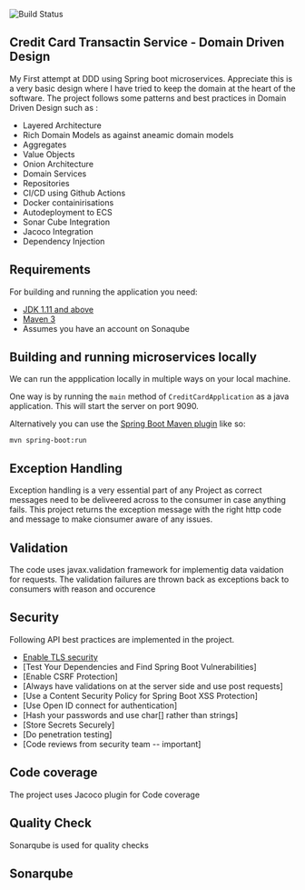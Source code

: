![Build Status](https://github.com/ecfghjp/credit-card-ddd/actions/workflows/credit-card-prod-ci-cd.yml/badge.svg)


## Credit Card Transactin Service  - Domain Driven Design
My First attempt at DDD using Spring boot microservices. Appreciate this is a very basic design where I have tried to keep the domain at the heart of the software.
The project follows some patterns and best practices in Domain Driven Design such as :

 - Layered Architecture
 - Rich Domain Models as against aneamic domain models
 - Aggregates
 - Value Objects
 - Onion Architecture
 - Domain Services
 - Repositories
 - CI/CD using Github Actions
 - Docker containirisations
 - Autodeployment to ECS 
 - Sonar Cube Integration
 - Jacoco Integration
 - Dependency Injection

## Requirements

For building and running the application you need:

- [JDK 1.11 and above](http://www.oracle.com/technetwork/java/javase/downloads/jdk8-downloads-2133151.html)
- [Maven 3](https://maven.apache.org)
- Assumes you have an account on Sonaqube



## Building and running microservices locally

We can run the appplication locally in multiple ways on your local machine.

One way is by running the `main` method of `CreditCardApplication` as a java application. This will start the server on port 9090.

Alternatively you can use the [Spring Boot Maven plugin](https://docs.spring.io/spring-boot/docs/current/reference/html/build-tool-plugins-maven-plugin.html) like so:

```shell
mvn spring-boot:run
```

## Exception Handling
Exception handling is a very essential part of any Project as correct messages need to be deliveered across to the consumer in case anything fails.
This project returns the exception message with the right http code and message to make cionsumer aware of any issues.

## Validation
The code uses javax.validation framework for implementig data vaidation for requests.
The validation failures are thrown back as exceptions back to consumers with reason and occurence

## Security
Following API best practices are implemented in the project.
- [Enable TLS security](https://tools.ietf.org/html/rfc8446)
- [Test Your Dependencies and Find Spring Boot Vulnerabilities]
- [Enable CSRF Protection] 
- [Always have validations on at the server side and use post requests]
- [Use a Content Security Policy for Spring Boot XSS Protection]
- [Use Open ID connect for authentication]
- [Hash your passwords and use char[] rather than strings]
- [Store Secrets Securely]
- [Do penetration testing]
- [Code reviews from security team -- important]

## Code coverage
 
 The project uses Jacoco plugin for Code coverage
 
## Quality Check
 
 Sonarqube is used for quality checks
 
## Sonarqube







